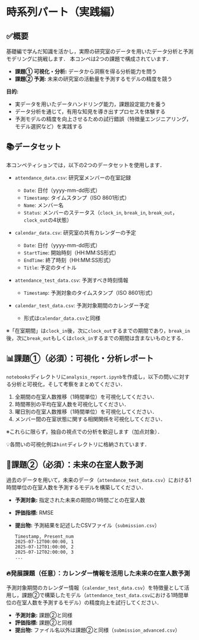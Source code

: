 # 時系列パート（実践編）

## ✅概要
基礎編で学んだ知識を活かし，実際の研究室のデータを用いたデータ分析と予測モデリングに挑戦します．
本コンペは2つの課題で構成されています．

- **課題① 可視化・分析:** データから洞察を得る分析能力を問う
- **課題② 予測:** 未来の研究室の活動量を予測するモデルの精度を競う

**目的:**
- 実データを用いたデータハンドリング能力，課題設定能力を養う
- データ分析を通じて，有用な知見を導き出すプロセスを体験する
- 予測モデルの精度を向上させるための試行錯誤（特徴量エンジニアリング，モデル選択など）を実践する

## 📚データセット
本コンペティションでは，以下の2つのデータセットを使用します．
- `attendance_data.csv`: 研究室メンバーの在室記録
    - `Date`: 日付（yyyy-mm-dd形式）
    - `Timestamp`: タイムスタンプ（ISO 8601形式）
    - `Name`: メンバー名
    - `Status`: メンバーのステータス（`clock_in`, `break_in`, `break_out`，`clock_out`の4状態）

- `calendar_data.csv`: 研究室の共有カレンダーの予定
    - `Date`: 日付（yyyy-mm-dd形式）
    - `StartTime`: 開始時刻（HH:MM:SS形式）
    - `EndTime`: 終了時刻（HH:MM:SS形式）
    - `Title`: 予定のタイトル

- `attendance_test_data.csv`: 予測すべき時刻情報
    - `Timestamp`: 予測対象のタイムスタンプ（ISO 8601形式）
- `calendar_test_data.csv`: 予測対象期間のカレンダー予定
    - 形式は`calendar_data.csv`と同様

※「在室期間」は`clock_in`後，次に`clock_out`するまでの期間であり，`break_in`後，次に`break_out`もしくは`clock_in`するまでの期間は含まないものとする．

## 📊課題①（必須）：可視化・分析レポート
`notebooks`ディレクトリに`analysis_report.ipynb`を作成し，以下の問いに対する分析と可視化，そして考察をまとめてください．

1. 全期間の在室人数推移（1時間単位）を可視化してください．
2. 時間帯別の平均在室人数を可視化してください．
3. 曜日別の在室人数推移（1時間単位）を可視化してください．
4. メンバー間の在室状態に関する相関関係を可視化してください．

※これらに限らず，独自の視点での分析を歓迎します（加点対象）．

💡各問いの可視化例は`hint`ディレクトリに格納されています．

## 🤖課題②（必須）：未来の在室人数予測

過去のデータを用いて，未来のデータ（`attendance_test_data.csv`）における1時間単位の在室人数を予測するモデルを構築してください．

- **予測対象:** 指定された未来の期間の1時間ごとの在室人数
- **評価指標:** RMSE
- **提出物:** 予測結果を記述したCSVファイル（`submission.csv`）
    
    ```text
    Timestamp, Present_num
    2025-07-12T00:00:00, 1
    2025-07-12T01:00:00, 2
    2025-07-12T02:00:00, 3
    ...
    ```

### 🔥発展課題（任意）：カレンダー情報を活用した未来の在室人数予測
予測対象期間のカレンダー情報（`calendar_test_data.csv`）を特徴量として活用し，課題②で構築したモデル（`attendance_test_data.csv`における1時間単位の在室人数を予測するモデル）の精度向上を試行してください．

- **予測対象:** 課題②と同様
- **評価指標:** 課題②と同様
- **提出物:** ファイル名以外は課題②と同様（`submission_advanced.csv`）